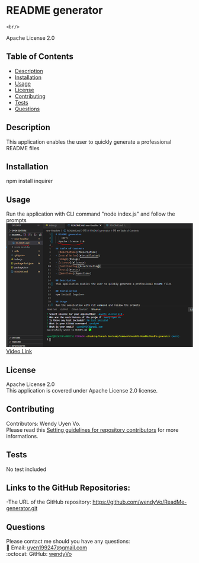# README generator
    <br/>
  Apache License 2.0

## Table of Contents
- [Description](#description)
- [Installation](#installation)
- [Usage](#usage)
- [License](#license)
- [Contributing](#contributing)
- [Tests](#tests)
- [Questions](#questions)

## Description
This application enables the user to quickly generate a professional README files

## Installation
npm install inquirer

## Usage
Run the application with CLI command "node index.js" and follow the prompts
<br/>
![New Readme screenshots](utils/screenshots/newReadMe.PNG)
<br/>
[Video Link](https://drive.google.com/file/d/1SPX4sF6MNswFpJ-uzXWlubbnY2lrHanT/view)

## License

Apache License 2.0
<br/>
This application is covered under Apache License 2.0 license. 

## Contributing
Contributors: Wendy Uyen Vo. <br/>
Please read this [Setting guidelines for repository contributors](https://docs.github.com/en/github/building-a-strong-community/setting-guidelines-for-repository-contributors) for more informations.

## Tests
No test included

## Links to the GitHub Repositories:

-The URL of the GitHub repository: https://github.com/wendyVo/ReadMe-generator.git

## Questions

Please contact me should you have any questions: <br/>
:email:   Email: uyen199247@gmail.com <br/>
:octocat: GitHub:  [wendyVo](https://github.com/wendyVo)
